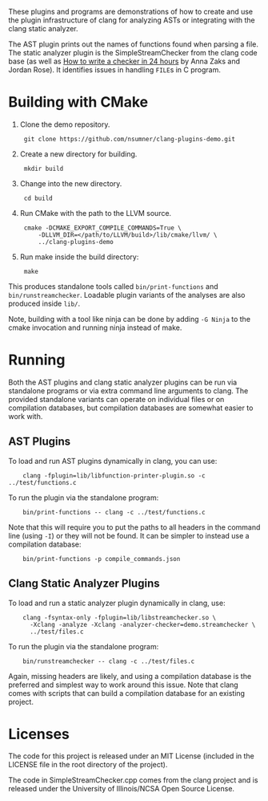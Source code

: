 These plugins and programs are demonstrations of how to create and use the
plugin infrastructure of clang for analyzing ASTs or integrating with the
clang static analyzer.

The AST plugin prints out the names of functions found when parsing a file.
The static analyzer plugin is the SimpleStreamChecker from the clang code
base (as well as [How to write a checker in 24 hours][0] by Anna Zaks and
Jordan Rose). It identifies issues in handling `FILE`s in C program.

Building with CMake
==============================================
1. Clone the demo repository.

        git clone https://github.com/nsumner/clang-plugins-demo.git

2. Create a new directory for building.

        mkdir build

3. Change into the new directory.

        cd build

4. Run CMake with the path to the LLVM source.

        cmake -DCMAKE_EXPORT_COMPILE_COMMANDS=True \
            -DLLVM_DIR=</path/to/LLVM/build>/lib/cmake/llvm/ \
            ../clang-plugins-demo

5. Run make inside the build directory:

        make

This produces standalone tools called `bin/print-functions` and
`bin/runstreamchecker`. Loadable plugin variants of the analyses are also
produced inside `lib/`.

Note, building with a tool like ninja can be done by adding `-G Ninja` to
the cmake invocation and running ninja instead of make.

Running
==============================================

Both the AST plugins and clang static analyzer plugins can be run via
standalone programs or via extra command line arguments to clang. The
provided standalone variants can operate on individual files or on
compilation databases, but compilation databases are somewhat easier to
work with.

AST Plugins
-------------

To load and run AST plugins dynamically in clang, you can use:

        clang -fplugin=lib/libfunction-printer-plugin.so -c ../test/functions.c

To run the plugin via the standalone program:

        bin/print-functions -- clang -c ../test/functions.c

Note that this will require you to put the paths to all headers in the command
line (using `-I`) or they will not be found. It can be simpler to instead use
a compilation database:

        bin/print-functions -p compile_commands.json

Clang Static Analyzer Plugins
-----------------------------

To load and run a static analyzer plugin dynamically in clang, use:

        clang -fsyntax-only -fplugin=lib/libstreamchecker.so \
          -Xclang -analyze -Xclang -analyzer-checker=demo.streamchecker \
          ../test/files.c

To run the plugin via the standalone program:

        bin/runstreamchecker -- clang -c ../test/files.c

Again, missing headers are likely, and using a compilation database is the
preferred and simplest way to work around this issue. Note that clang comes
with scripts that can build a compilation database for an existing project.


Licenses
==========
The code for this project is released under an MIT License (included in the
LICENSE file in the root directory of the project).

The code in SimpleStreamChecker.cpp comes from the clang project and is
released under the University of Illinois/NCSA Open Source License.

[0]: http://llvm.org/devmtg/2012-11/Zaks-Rose-Checker24Hours.pdf

